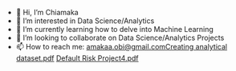 - 👋 Hi, I’m Chiamaka
- 👀 I’m interested in Data Science/Analytics
- 🌱 I’m currently learning how to delve into Machine Learning
- 💞️ I’m looking to collaborate on Data Science/Analytics Projects
- 📫 How to reach me: amakaa.obi@gmail.com[Creating analytical dataset.pdf](https://github.com/amaka66/amaka66/files/8395315/Creating.analytical.dataset.pdf)
[Default Risk Project4.pdf](https://github.com/amaka66/amaka66/files/8395317/Default.Risk.Project4.pdf)


<!---
amaka66/amaka66 is a ✨ special ✨ repository because its `README.md` (this file) appears on your GitHub profile.
You can click the Preview link to take a look at your changes.
--->
